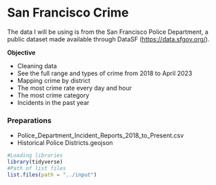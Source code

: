 # San Francisco Crime
The data I will be using is from the San Francisco Police Department, a public dataset made available through DataSF (https://data.sfgov.org/).

**Objective**
* Cleaning data
* See the full range and types of crime from 2018 to April 2023
* Mapping crime by district
* The most crime rate every day and hour
* The most crime category
* Incidents in the past year

### Preparations
* Police_Department_Incident_Reports_2018_to_Present.csv
* Historical Police Districts.geojson

``` R
#Loading libraries
library(tidyverse) 
#Path of list files
list.files(path = "../input")
```
